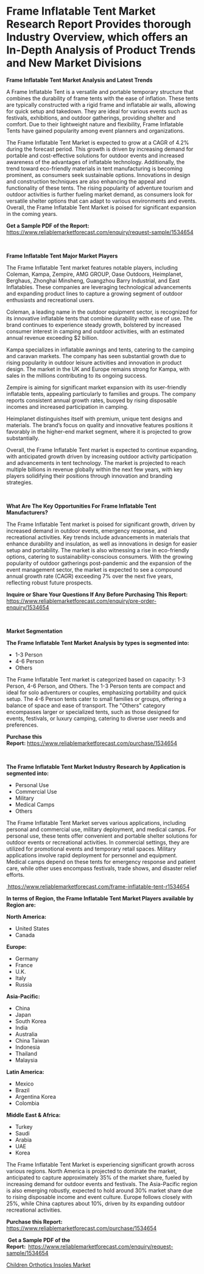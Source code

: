 <p><h1>Frame Inflatable Tent Market Research Report Provides thorough Industry Overview, which offers an In-Depth Analysis of Product Trends and New Market Divisions</h1></p><p><strong>Frame Inflatable Tent Market Analysis and Latest Trends</strong></p>
<p><p>A Frame Inflatable Tent is a versatile and portable temporary structure that combines the durability of frame tents with the ease of inflation. These tents are typically constructed with a rigid frame and inflatable air walls, allowing for quick setup and takedown. They are ideal for various events such as festivals, exhibitions, and outdoor gatherings, providing shelter and comfort. Due to their lightweight nature and flexibility, Frame Inflatable Tents have gained popularity among event planners and organizations.</p><p>The Frame Inflatable Tent Market is expected to grow at a CAGR of 4.2% during the forecast period. This growth is driven by increasing demand for portable and cost-effective solutions for outdoor events and increased awareness of the advantages of inflatable technology. Additionally, the trend toward eco-friendly materials in tent manufacturing is becoming prominent, as consumers seek sustainable options. Innovations in design and construction techniques are also enhancing the appeal and functionality of these tents. The rising popularity of adventure tourism and outdoor activities is further fueling market demand, as consumers look for versatile shelter options that can adapt to various environments and events. Overall, the Frame Inflatable Tent Market is poised for significant expansion in the coming years.</p></p>
<p><strong>Get a Sample PDF of the Report:&nbsp;</strong> <a href="https://www.reliablemarketforecast.com/enquiry/request-sample/1534654?utm_campaign=1903&utm_medium=2&utm_source=Github&utm_content=ia&utm_term=09022025&utm_id=frame-inflatable-tent">https://www.reliablemarketforecast.com/enquiry/request-sample/1534654</a></p>
<p>&nbsp;</p>
<p><strong>Frame Inflatable Tent Major Market Players</strong></p>
<p><p>The Frame Inflatable Tent market features notable players, including Coleman, Kampa, Zempire, AMG GROUP, Oase Outdoors, Heimplanet, Berghaus, Zhonghai Minsheng, Guangzhou Barry Industrial, and East Inflatables. These companies are leveraging technological advancements and expanding product lines to capture a growing segment of outdoor enthusiasts and recreational users.</p><p>Coleman, a leading name in the outdoor equipment sector, is recognized for its innovative inflatable tents that combine durability with ease of use. The brand continues to experience steady growth, bolstered by increased consumer interest in camping and outdoor activities, with an estimated annual revenue exceeding $2 billion.</p><p>Kampa specializes in inflatable awnings and tents, catering to the camping and caravan markets. The company has seen substantial growth due to rising popularity in outdoor leisure activities and innovation in product design. The market in the UK and Europe remains strong for Kampa, with sales in the millions contributing to its ongoing success.</p><p>Zempire is aiming for significant market expansion with its user-friendly inflatable tents, appealing particularly to families and groups. The company reports consistent annual growth rates, buoyed by rising disposable incomes and increased participation in camping.</p><p>Heimplanet distinguishes itself with premium, unique tent designs and materials. The brand’s focus on quality and innovative features positions it favorably in the higher-end market segment, where it is projected to grow substantially.</p><p>Overall, the Frame Inflatable Tent market is expected to continue expanding, with anticipated growth driven by increasing outdoor activity participation and advancements in tent technology. The market is projected to reach multiple billions in revenue globally within the next few years, with key players solidifying their positions through innovation and branding strategies.</p></p>
<p>&nbsp;</p>
<p><strong>What Are The Key Opportunities For Frame Inflatable Tent Manufacturers?</strong></p>
<p><p>The Frame Inflatable Tent market is poised for significant growth, driven by increased demand in outdoor events, emergency response, and recreational activities. Key trends include advancements in materials that enhance durability and insulation, as well as innovations in design for easier setup and portability. The market is also witnessing a rise in eco-friendly options, catering to sustainability-conscious consumers. With the growing popularity of outdoor gatherings post-pandemic and the expansion of the event management sector, the market is expected to see a compound annual growth rate (CAGR) exceeding 7% over the next five years, reflecting robust future prospects.</p></p>
<p><strong>Inquire or Share Your Questions If Any Before Purchasing This Report:</strong> <a href="https://www.reliablemarketforecast.com/enquiry/pre-order-enquiry/1534654?utm_campaign=1903&utm_medium=2&utm_source=Github&utm_content=ia&utm_term=09022025&utm_id=frame-inflatable-tent">https://www.reliablemarketforecast.com/enquiry/pre-order-enquiry/1534654</a></p>
<p>&nbsp;</p>
<p><strong>Market Segmentation</strong></p>
<p><strong>The Frame Inflatable Tent Market Analysis by types is segmented into:</strong></p>
<p><ul><li>1-3 Person</li><li>4-6 Person</li><li>Others</li></ul></p>
<p><p>The Frame Inflatable Tent market is categorized based on capacity: 1-3 Person, 4-6 Person, and Others. The 1-3 Person tents are compact and ideal for solo adventurers or couples, emphasizing portability and quick setup. The 4-6 Person tents cater to small families or groups, offering a balance of space and ease of transport. The "Others" category encompasses larger or specialized tents, such as those designed for events, festivals, or luxury camping, catering to diverse user needs and preferences.</p></p>
<p><strong>Purchase this Report:&nbsp;</strong><a href="https://www.reliablemarketforecast.com/purchase/1534654?utm_campaign=1903&utm_medium=2&utm_source=Github&utm_content=ia&utm_term=09022025&utm_id=frame-inflatable-tent">https://www.reliablemarketforecast.com/purchase/1534654</a></p>
<p>&nbsp;</p>
<p><strong>The Frame Inflatable Tent Market Industry Research by Application is segmented into:</strong></p>
<p><ul><li>Personal Use</li><li>Commercial Use</li><li>Military</li><li>Medical Camps</li><li>Others</li></ul></p>
<p><p>The Frame Inflatable Tent Market serves various applications, including personal and commercial use, military deployment, and medical camps. For personal use, these tents offer convenient and portable shelter solutions for outdoor events or recreational activities. In commercial settings, they are utilized for promotional events and temporary retail spaces. Military applications involve rapid deployment for personnel and equipment. Medical camps depend on these tents for emergency response and patient care, while other uses encompass festivals, trade shows, and disaster relief efforts.</p></p>
<p><a href="https://www.reliablemarketforecast.com/frame-inflatable-tent-r1534654?utm_campaign=1903&utm_medium=2&utm_source=Github&utm_content=ia&utm_term=09022025&utm_id=frame-inflatable-tent">&nbsp;https://www.reliablemarketforecast.com/frame-inflatable-tent-r1534654</a></p>
<p><strong>In terms of Region, the Frame Inflatable Tent Market Players available by Region are:</strong></p>
<p>
    <p> <strong> North America: </strong>
        <ul>
            <li>United States</li>
            <li>Canada</li>
        </ul>
        </p> 
    <p> <strong> Europe: </strong>
        <ul>
            <li>Germany</li>
            <li>France</li>
            <li>U.K.</li>
            <li>Italy</li>
            <li>Russia</li>
        </ul>
        </p> 
    <p> <strong> Asia-Pacific: </strong>
        <ul>
            <li>China</li>
            <li>Japan</li>
            <li>South Korea</li>
            <li>India</li>
            <li>Australia</li>
            <li>China Taiwan</li>
            <li>Indonesia</li>
            <li>Thailand</li>
            <li>Malaysia</li>
        </ul>
        </p> 
    <p> <strong> Latin America: </strong>
        <ul>
            <li>Mexico</li>
            <li>Brazil</li>
            <li>Argentina Korea</li>
            <li>Colombia</li>
        </ul>
        </p> 
    <p> <strong> Middle East & Africa: </strong>
        <ul>
            <li>Turkey</li>
            <li>Saudi</li>
            <li>Arabia</li>
            <li>UAE</li>
            <li>Korea</li>
        </ul>
    </p>
    </p>
<p><p>The Frame Inflatable Tent Market is experiencing significant growth across various regions. North America is projected to dominate the market, anticipated to capture approximately 35% of the market share, fueled by increasing demand for outdoor events and festivals. The Asia-Pacific region is also emerging robustly, expected to hold around 30% market share due to rising disposable income and event culture. Europe follows closely with 25%, while China captures about 10%, driven by its expanding outdoor recreational activities.</p></p>
<p><strong>Purchase this Report: </strong><a href="https://www.reliablemarketforecast.com/purchase/1534654?utm_campaign=1903&utm_medium=2&utm_source=Github&utm_content=ia&utm_term=09022025&utm_id=frame-inflatable-tent">https://www.reliablemarketforecast.com/purchase/1534654</a></p>
<p>&nbsp;<strong>Get a Sample PDF of the Report:&nbsp;&nbsp;</strong><a href="https://www.reliablemarketforecast.com/enquiry/request-sample/1534654?utm_campaign=1903&utm_medium=2&utm_source=Github&utm_content=ia&utm_term=09022025&utm_id=frame-inflatable-tent">https://www.reliablemarketforecast.com/enquiry/request-sample/1534654</a></p>
<p><strong></strong></p>
<p><p><a href="https://github.com/ashepherd82/Market-Research-Report-List-7/blob/main/children-orthotics-insoles-market.md?utm_campaign=1903&utm_medium=2&utm_source=Github&utm_content=ia&utm_term=09022025&utm_id=frame-inflatable-tent">Children Orthotics Insoles Market</a></p></p>